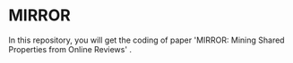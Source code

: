 # MIRROR
In this repository, you will get the coding of paper 'MIRROR: Mining Shared Properties from Online Reviews' .
